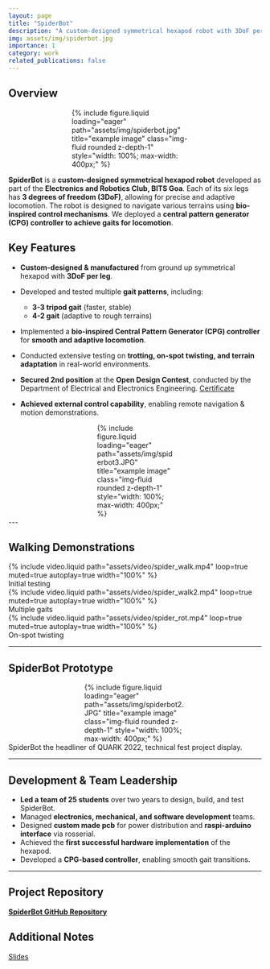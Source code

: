 ```yaml
---
layout: page
title: "SpiderBot"
description: "A custom-designed symmetrical hexapod robot with 3DoF per leg."
img: assets/img/spiderbot.jpg
importance: 1
category: work
related_publications: false
---
```



## Overview

<div class="row">
    <div class="col-sm mt-3 mt-md-0" style="max-width: 50%; margin: auto;">
        {% include figure.liquid loading="eager" path="assets/img/spiderbot.jpg" title="example image" class="img-fluid rounded z-depth-1" style="width: 100%; max-width: 400px;" %}
    </div>
</div>


**SpiderBot** is a **custom-designed symmetrical hexapod robot** developed as part of the **Electronics and Robotics Club, BITS Goa**. Each of its six legs has **3 degrees of freedom (3DoF)**, allowing for precise and adaptive locomotion. The robot is designed to navigate various terrains using **bio-inspired control mechanisms**. We deployed a **central pattern generator (CPG) controller to achieve gaits for locomotion**.



## **Key Features**
- **Custom-designed & manufactured** from ground up symmetrical hexapod with **3DoF per leg**.
- Developed and tested multiple **gait patterns**, including:
  - **3-3 tripod gait** (faster, stable)
  - **4-2 gait** (adaptive to rough terrains)
- Implemented a **bio-inspired Central Pattern Generator (CPG) controller** for **smooth and adaptive locomotion**.
- Conducted extensive testing on **trotting, on-spot twisting, and terrain adaptation** in real-world environments.
- **Secured 2nd position** at the **Open Design Contest**, conducted by the Department of Electrical and Electronics Engineering. <a href="assets/pdf/Design_Contest.pdf" target="_blank">Certificate</a>


- **Achieved external control capability**, enabling remote navigation & motion demonstrations.
<div class="row">
    <div class="col-sm mt-3 mt-md-0" style="max-width: 30%; margin: auto;">
        {% include figure.liquid loading="eager" path="assets/img/spiderbot3.JPG" title="example image" class="img-fluid rounded z-depth-1" style="width: 100%; max-width: 400px;" %}
    </div>
</div>
---

## Walking Demonstrations

<div class="container">
    <div class="row justify-content-center"> 

<!-- Video 1 -->
<div class="col-md-4 col-sm-12">
            {% include video.liquid path="assets/video/spider_walk.mp4" loop=true muted=true autoplay=true width="100%" %}
            <div class="caption text-center">Initial testing</div>
        </div>

<!-- Video 2 -->
<div class="col-md-4 col-sm-12">
            {% include video.liquid path="assets/video/spider_walk2.mp4" loop=true muted=true autoplay=true width="100%" %}
            <div class="caption text-center">Multiple gaits</div>
        </div>

<!-- Video 3 -->
<div class="col-md-4 col-sm-12">
            {% include video.liquid path="assets/video/spider_rot.mp4" loop=true muted=true autoplay=true width="100%" %}
            <div class="caption text-center">On-spot twisting</div>
        </div>

</div>
</div>



---

## SpiderBot Prototype
<div class="row">
    <div class="col-sm mt-3 mt-md-0" style="max-width: 40%; margin: auto;">
        {% include figure.liquid loading="eager" path="assets/img/spiderbot2.JPG" title="example image" class="img-fluid rounded z-depth-1" style="width: 100%; max-width: 400px;" %}
    </div>
</div>
<div class="caption">
    SpiderBot the headliner of QUARK 2022, technical fest project display.
</div>

---

## Development & Team Leadership
- **Led a team of 25 students** over two years to design, build, and test SpiderBot.
- Managed **electronics, mechanical, and software development** teams.
- Designed **custom made pcb** for power distribution and **raspi-arduino interface** via rosserial.
- Achieved the **first successful hardware implementation** of the hexapod.
- Developed a **CPG-based controller**, enabling smooth gait transitions.


---
## Project Repository
[**SpiderBot GitHub Repository**](https://github.com/ERC-BPGC/SpiderBot/)

## Additional Notes
[Slides](assets/pdf/spiderbot.pdf)






